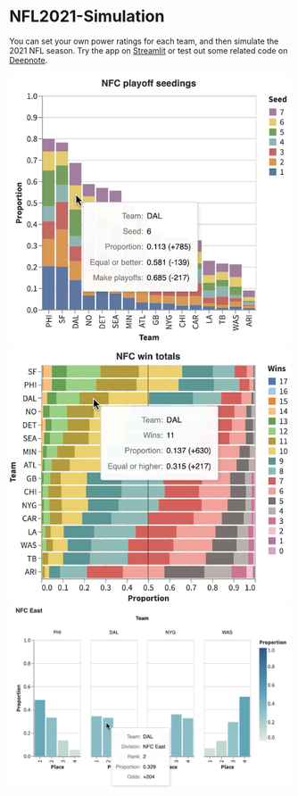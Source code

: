 # NFL2021-Simulation
 
You can set your own power ratings for each team, and then simulate the 2021 NFL season.  Try the app on [Streamlit](https://share.streamlit.io/christopherdavisuci/nfl2021-simulation/main/nfl_sim_app.py) or test out some related code on [Deepnote](https://deepnote.com/project/NFL-2021-Simulation-XVJzHB7aTvGndVBV4CLYOA/%2FNFL2021-Simulation%2Fnfl_sim_byes.ipynb).

<img src="images/pc_holder.png"></img>
<img src="images/wc_holder.png"></img>
<img src="images/dc_holder.png"></img>
